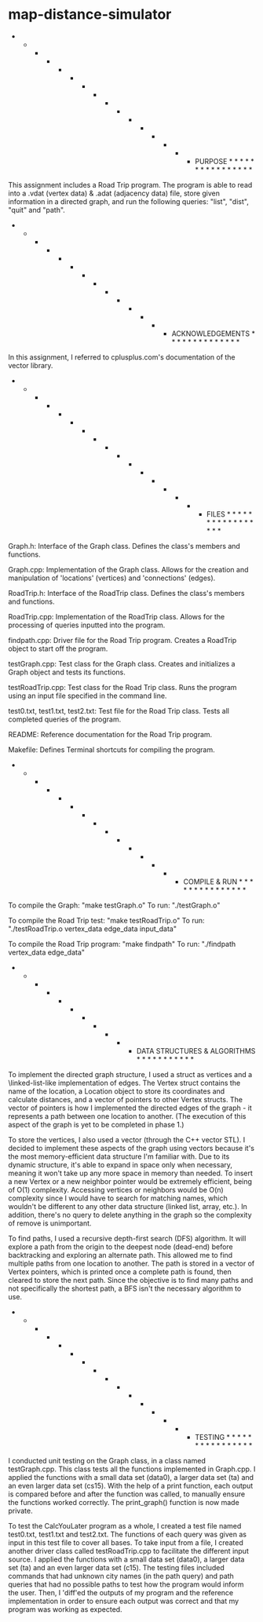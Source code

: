 # map-distance-simulator

* * * * * * * * * * * * * * * * PURPOSE * * * * * * * * * * * * * * * *

This assignment includes a Road Trip program. The program is able to
read into a .vdat (vertex data) & .adat (adjacency data) file, store given
information in a directed graph, and run the following queries: "list", "dist",
"quit" and "path".

* * * * * * * * * * * * * * ACKNOWLEDGEMENTS * * * * * * * * * * * * * *

In this assignment, I referred to cplusplus.com's documentation of the vector
library.

* * * * * * * * * * * * * * * * * FILES * * * * * * * * * * * * * * * * *

Graph.h:
     Interface of the Graph class. Defines the class's members and functions.

Graph.cpp:
     Implementation of the Graph class. Allows for the creation and
     manipulation of 'locations' (vertices) and 'connections' (edges).

RoadTrip.h:
     Interface of the RoadTrip class. Defines the class's members and
     functions.

RoadTrip.cpp:
     Implementation of the RoadTrip class. Allows for the processing of
     queries inputted into the program.

findpath.cpp:
     Driver file for the Road Trip program. Creates a RoadTrip object
     to start off the program.

testGraph.cpp:
     Test class for the Graph class. Creates and initializes a Graph
     object and tests its functions.

testRoadTrip.cpp:
     Test class for the Road Trip class. Runs the program using an input file
     specified in the command line.

test0.txt, test1.txt, test2.txt:
     Test file for the Road Trip class. Tests all completed queries of the
     program.

README:
     Reference documentation for the Road Trip program.

Makefile:
     Defines Terminal shortcuts for compiling the program.

* * * * * * * * * * * * * * * COMPILE & RUN * * * * * * * * * * * * * * *

To compile the Graph: "make testGraph.o"
To run: "./testGraph.o"

To compile the Road Trip test: "make testRoadTrip.o"
To run: "./testRoadTrip.o vertex_data edge_data input_data"

To compile the Road Trip program: "make findpath"
To run: "./findpath vertex_data edge_data"

* * * * * * * * * * * DATA STRUCTURES & ALGORITHMS * * * * * * * * * * *

To implement the directed graph structure, I used a struct as vertices and a
\linked-list-like implementation of edges. The Vertex struct contains the
name of the location, a Location object to store its coordinates and
calculate distances, and a vector of pointers to other Vertex structs. The
vector of pointers is how I implemented the directed edges of the graph - it
represents a path between one location to another. (The execution of this
aspect of the graph is yet to be completed in phase 1.)

To store the vertices, I also used a vector (through the C++ vector STL).
I decided to implement these aspects of the graph using vectors because it's
the most memory-efficient data structure I'm familiar with. Due to its
dynamic structure, it's able to expand in space only when necessary, meaning
it won't take up any more space in memory than needed. To insert a new
Vertex or a new neighbor pointer would be extremely efficient, being of
O(1) complexity. Accessing vertices or neighbors would be O(n) complexity
since I would have to search for matching names, which wouldn't be different
to any other data structure (linked list, array, etc.). In addition, there's
no query to delete anything in the graph so the complexity of remove is
unimportant.

To find paths, I used a recursive depth-first search (DFS) algorithm. It will
explore a path from the origin to the deepest node (dead-end) before
backtracking and exploring an alternate path. This allowed me to find multiple
paths from one location to another. The path is stored in a vector of Vertex
pointers, which is printed once a complete path is found, then cleared to store
the next path. Since the objective is to find many paths and not specifically
the shortest path, a BFS isn't the necessary algorithm to use.

* * * * * * * * * * * * * * * * TESTING * * * * * * * * * * * * * * * *

I conducted unit testing on the Graph class, in a class named testGraph.cpp.
This class tests all the functions implemented in Graph.cpp. I applied
the functions with a small data set (data0), a larger data set (ta) and an
even larger data set (cs15). With the help of a print function, each output is
compared before and after the function was called, to manually ensure the
functions worked correctly. The print_graph() function is now made private.

To test the CalcYouLater program as a whole, I created a test file named
test0.txt, test1.txt and test2.txt. The functions of each query was given as
input in this test file to cover all bases. To take input from a file, I
created another driver class called testRoadTrip.cpp to facilitate the
different input source. I applied the functions with a small data set (data0),
a larger data set (ta) and an even larger data set (c15). The testing files
included commands that had unknown city names (in the path query) and path
queries that had no possible paths to test how the program would inform the
user. Then, I 'diff'ed the outputs of my program and the reference
implementation in order to ensure each output was correct and that my program
was working as expected.
